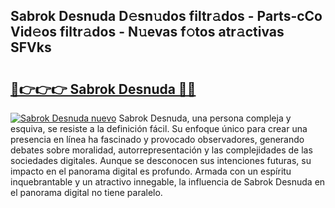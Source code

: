 ## Sabrok Desnuda D𝚎sn𝚞dos filtr𝚊dos - Parts-cCo Vid𝚎os filtr𝚊dos - N𝚞evas f𝚘tos atr𝚊ctivas SFVks

# <h2><a href="http://mb1hdf.tromn.icu/?c=Sabrok+Desnuda">🔗👉👉👉 Sabrok Desnuda 🔗🔗</a></h2>

[![Sabrok Desnuda nuevo](https://i.imgur.com/pEAQMta.gif)](http://mb1hdf.tromn.icu/?c=Sabrok+Desnuda)
Sabrok Desnuda, una persona compleja y esquiva, se resiste a la definición fácil. Su enfoque único para crear una presencia en línea ha fascinado y provocado observadores, generando debates sobre moralidad, autorrepresentación y las complejidades de las sociedades digitales. Aunque se desconocen sus intenciones futuras, su impacto en el panorama digital es profundo. Armada con un espíritu inquebrantable y un atractivo innegable, la influencia de Sabrok Desnuda en el panorama digital no tiene paralelo.
